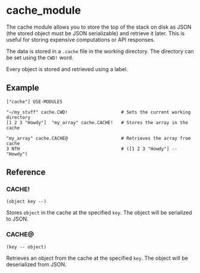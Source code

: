 # cache_module

The cache module allows you to store the top of the stack on disk as JSON (the
stored object must be JSON serializable) and retrieve it later. This is useful
for storing expensive computations or API responses.

The data is stored in a `.cache` file in the working directory. The directory
can be set using the `CWD!` word.

Every object is stored and retrieved using a label.

## Example
```
["cache"] USE-MODULES

"~/my_stuff" cache.CWD!                    # Sets the current working directory
[1 2 3 "Howdy"]  "my_array" cache.CACHE!   # Stores the array in the cache

"my_array" cache.CACHE@                    # Retrieves the array from cache
3 NTH                                      # ([1 2 3 "Howdy"] -- "Howdy")
```

## Reference

### CACHE!
`(object key --)`

Stores `object` in the cache at the specified `key`. The object will be
serialized to JSON.


### CACHE@
`(key -- object)`

Retrieves an object from the cache at the specified `key`. The object will be
deserialized from JSON.